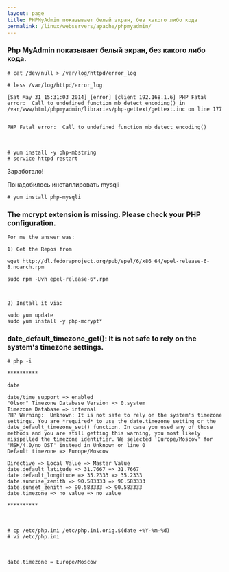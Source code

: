 ```yaml
---
layout: page
title: PHPMyAdmin показывает белый экран, без какого либо кода
permalink: /linux/webservers/apache/phpmyadmin/
---
```




### Php MyAdmin показывает белый экран, без какого либо кода.


    # cat /dev/null > /var/log/httpd/error_log

    # less /var/log/httpd/error_log

    [Sat May 31 15:31:03 2014] [error] [client 192.168.1.6] PHP Fatal error:  Call to undefined function mb_detect_encoding() in /var/www/html/phpmyadmin/libraries/php-gettext/gettext.inc on line 177


    PHP Fatal error:  Call to undefined function mb_detect_encoding()


<br/>

    # yum install -y php-mbstring
    # service httpd restart


Заработало!


Понадобилось инсталлировать mysqli

    # yum install php-mysqli



### The mcrypt extension is missing. Please check your PHP configuration.


    For me the answer was:

    1) Get the Repos from

    wget http://dl.fedoraproject.org/pub/epel/6/x86_64/epel-release-6-8.noarch.rpm

    sudo rpm -Uvh epel-release-6*.rpm



    2) Install it via:

    sudo yum update
    sudo yum install -y php-mcrypt*

<!--
3) Edit the mcrypt.ini

cp /etc/php.d/mcrypt.ini /etc/php.d/mcrypt.ini.orig


vi /etc/php.d/mcrypt.ini

Нужно добавить:
extension=/usr/lib64/php/modules/mcrypt.so

sudo service httpd restart

-->


### date_default_timezone_get(): It is not safe to rely on the system's timezone settings.


    # php -i

    **********

    date

    date/time support => enabled
    "Olson" Timezone Database Version => 0.system
    Timezone Database => internal
    PHP Warning:  Unknown: It is not safe to rely on the system's timezone settings. You are *required* to use the date.timezone setting or the date_default_timezone_set() function. In case you used any of those methods and you are still getting this warning, you most likely misspelled the timezone identifier. We selected 'Europe/Moscow' for 'MSK/4.0/no DST' instead in Unknown on line 0
    Default timezone => Europe/Moscow

    Directive => Local Value => Master Value
    date.default_latitude => 31.7667 => 31.7667
    date.default_longitude => 35.2333 => 35.2333
    date.sunrise_zenith => 90.583333 => 90.583333
    date.sunset_zenith => 90.583333 => 90.583333
    date.timezone => no value => no value

    **********


<br/>

    # cp /etc/php.ini /etc/php.ini.orig.$(date +%Y-%m-%d)
    # vi /etc/php.ini


<br/>

    date.timezone = Europe/Moscow



<!--
	wget http://rpms.famillecollet.com/enterprise/remi-release-6.rpm
	sudo rpm -Uvh remi-release-6*.rpm
-->
